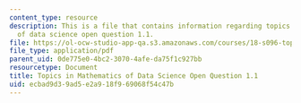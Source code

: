 ```yaml
---
content_type: resource
description: This is a file that contains information regarding topics in mathematics
  of data science open question 1.1.
file: https://ol-ocw-studio-app-qa.s3.amazonaws.com/courses/18-s096-topics-in-mathematics-of-data-science-fall-2015/ecbad9d39ad5e2a918f969068f54c47b_MIT18_S096F15_Open1.1.pdf
file_type: application/pdf
parent_uid: 0de775e0-4bc2-3070-4afe-da75f1c927bb
resourcetype: Document
title: Topics in Mathematics of Data Science Open Question 1.1
uid: ecbad9d3-9ad5-e2a9-18f9-69068f54c47b
---
```

